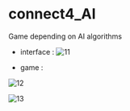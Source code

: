 # connect4_AI

Game depending on AI algorithms 

- interface :
 ![11](https://github.com/rowannasser/connect4_AI/assets/78316754/d90be06a-07ff-41a7-a268-e62cd32c7d06)


- game :
  
![12](https://github.com/rowannasser/connect4_AI/assets/78316754/242945c7-d3cc-4b6f-8acc-60a9202e0d8f)



![13](https://github.com/rowannasser/connect4_AI/assets/78316754/313bbbdc-90ba-42d6-bdc2-d1ecd1d8c1bb)
